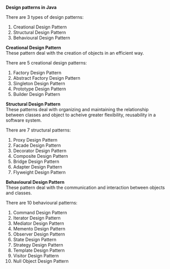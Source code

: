 **Design patterns in Java**

There are 3 types of design patterns:
1. Creational Design Pattern
2. Structural Design Pattern
3. Behavioural Design Pattern


**Creational Design Pattern** <br>
These pattern deal with the creation of objects in an efficient way.

There are 5 creational design patterns:
1. Factory Design Pattern
2. Abstract Factory Design Pattern
3. Singleton Design Pattern
4. Prototype Design Pattern
5. Builder Design Pattern

**Structural Design Pattern** <br>
These patterns deal with organizing and maintaining the relationship between classes and object to acheive greater flexibility, reusability in a software system.

There are 7 structural patterns:
1. Proxy Design Pattern
2. Facade Design Pattern
3. Decorator Design Pattern
4. Composite Design Pattern
5. Bridge Design Pattern
6. Adapter Design Pattern
7. Flyweight Design Pattern

**Behavioural Design Pattern** <br>
These pattern deal with the communication and interaction between objects and classes.

There are 10 behavioural patterns:
1. Command Design Pattern
2. Iterator Design Pattern
3. Mediator Design Pattern
4. Memento Design Pattern
5. Observer Design Pattern
6. State Design Pattern
7. Strategy Design Pattern
8. Template Design Pattern
9. Visitor Design Pattern
10. Null Object Design Pattern
